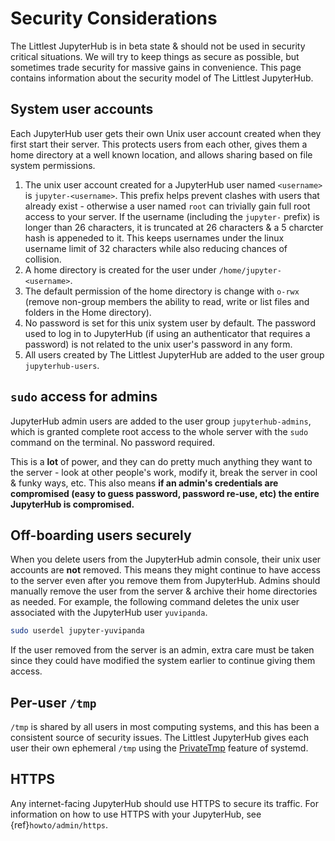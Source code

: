 # Security Considerations

The Littlest JupyterHub is in beta state & should not be used in security
critical situations. We will try to keep things as secure as possible, but
sometimes trade security for massive gains in convenience. This page contains
information about the security model of The Littlest JupyterHub.

## System user accounts

Each JupyterHub user gets their own Unix user account created when they
first start their server. This protects users from each other, gives them a
home directory at a well known location, and allows sharing based on file system
permissions.

1. The unix user account created for a JupyterHub user named `<username>` is
   `jupyter-<username>`. This prefix helps prevent clashes with users that
   already exist - otherwise a user named `root` can trivially gain full root
   access to your server. If the username (including the `jupyter-` prefix)
   is longer than 26 characters, it is truncated at 26 characters & a 5 charcter
   hash is appeneded to it. This keeps usernames under the linux username limit
   of 32 characters while also reducing chances of collision.
2. A home directory is created for the user under `/home/jupyter-<username>`.
3. The default permission of the home directory is change with `o-rwx` (remove
   non-group members the ability to read, write or list files and folders in the
   Home directory).
4. No password is set for this unix system user by default. The password used
   to log in to JupyterHub (if using an authenticator that requires a password)
   is not related to the unix user's password in any form.
5. All users created by The Littlest JupyterHub are added to the user group
   `jupyterhub-users`.

## `sudo` access for admins

JupyterHub admin users are added to the user group `jupyterhub-admins`,
which is granted complete root access to the whole server with the `sudo`
command on the terminal. No password required.

This is a **lot** of power, and they can do pretty much anything they want to
the server - look at other people's work, modify it, break the server in cool &
funky ways, etc. This also means **if an admin's credentials are compromised
(easy to guess password, password re-use, etc) the entire JupyterHub is compromised.**

## Off-boarding users securely

When you delete users from the JupyterHub admin console, their unix user accounts
are **not** removed. This means they might continue to have access to the server
even after you remove them from JupyterHub. Admins should manually remove the user
from the server & archive their home directories as needed. For example, the
following command deletes the unix user associated with the JupyterHub user `yuvipanda`.

```bash
sudo userdel jupyter-yuvipanda
```

If the user removed from the server is an admin, extra care must be taken
since they could have modified the system earlier to continue giving them
access.

## Per-user `/tmp`

`/tmp` is shared by all users in most computing systems, and this has been
a consistent source of security issues. The Littlest JupyterHub gives each
user their own ephemeral `/tmp` using the [PrivateTmp](https://www.freedesktop.org/software/systemd/man/systemd.exec.html#PrivateTmp)
feature of systemd.

## HTTPS

Any internet-facing JupyterHub should use HTTPS to secure its traffic. For
information on how to use HTTPS with your JupyterHub, see {ref}`howto/admin/https`.
